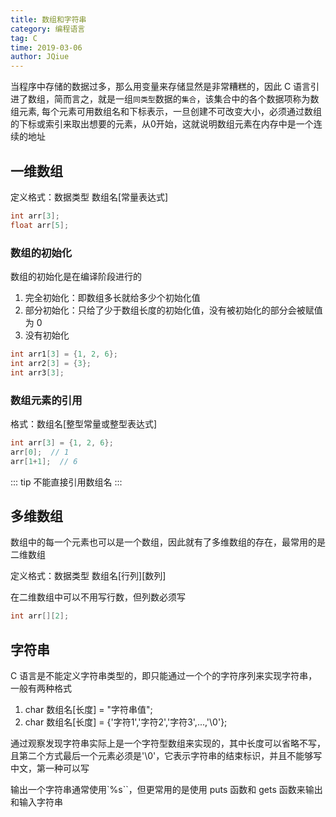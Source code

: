 ```yaml
---
title: 数组和字符串
category: 编程语言
tag: C
time: 2019-03-06
author: JQiue
---
```


当程序中存储的数据过多，那么用变量来存储显然是非常糟糕的，因此 C 语言引进了数组，简而言之，就是一组`同类型`数据的`集合`，该集合中的各个数据项称为数组元素, 每个元素可用数组名和下标表示，一旦创建不可改变大小，必须通过数组的下标或索引来取出想要的元素，从0开始，这就说明数组元素在内存中是一个连续的地址

## 一维数组

定义格式：数据类型 数组名[常量表达式]

```c
int arr[3];
float arr[5];
```

### 数组的初始化

数组的初始化是在编译阶段进行的

1. 完全初始化：即数组多长就给多少个初始化值
2. 部分初始化：只给了少于数组长度的初始化值，没有被初始化的部分会被赋值为 0
3. 没有初始化

```c
int arr1[3] = {1, 2, 6};
int arr2[3] = {3};
int arr3[3];
```

### 数组元素的引用

格式：数组名[整型常量或整型表达式]

```c
int arr[3] = {1, 2, 6};
arr[0];  // 1
arr[1+1];  // 6
```

::: tip
不能直接引用数组名
:::

## 多维数组

数组中的每一个元素也可以是一个数组，因此就有了多维数组的存在，最常用的是二维数组

定义格式：数据类型 数组名[行列][数列]

在二维数组中可以不用写行数，但列数必须写

```c
int arr[][2];
```

## 字符串

C 语言是不能定义字符串类型的，即只能通过一个个的字符序列来实现字符串，一般有两种格式

1. char 数组名[长度] = "字符串值";
2. char 数组名[长度] = {'字符1','字符2','字符3',...,'\0'};

通过观察发现字符串实际上是一个字符型数组来实现的，其中长度可以省略不写，且第二个方式最后一个元素必须是'\0'，它表示字符串的结束标识，并且不能够写中文，第一种可以写

输出一个字符串通常使用`%s``，但更常用的是使用 puts 函数和 gets 函数来输出和输入字符串
